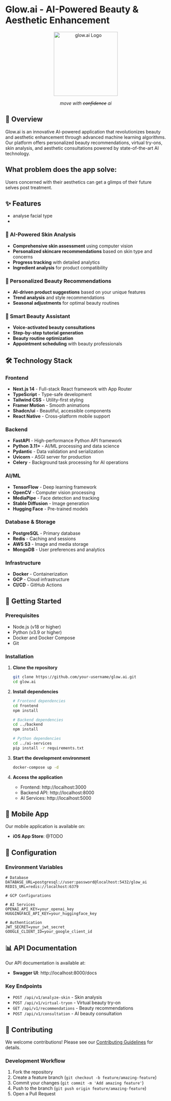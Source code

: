 # Glow.ai - AI-Powered Beauty & Aesthetic Enhancement

<div align="center">
  <img src="assets/logo.png" alt="glow.ai Logo" width="200"/>
  <p><em>move with <s>confidence</s> ai</em></p>
</div>

## 🌟 Overview

Glow.ai is an innovative AI-powered application that revolutionizes beauty and aesthetic enhancement through advanced machine learning algorithms. Our platform offers personalized beauty recommendations, virtual try-ons, skin analysis, and aesthetic consultations powered by state-of-the-art AI technology.

## What problem does the app solve:

Users concerned with their aesthetics can get a glimps of their future selves post treatment.

## ✨ Features

- analyse facial type
-

### 🔬 AI-Powered Skin Analysis

- **Comprehensive skin assessment** using computer vision
- **Personalized skincare recommendations** based on skin type and concerns
- **Progress tracking** with detailed analytics
- **Ingredient analysis** for product compatibility

### 💄 Personalized Beauty Recommendations

- **AI-driven product suggestions** based on your unique features
- **Trend analysis** and style recommendations
- **Seasonal adjustments** for optimal beauty routines

### 📱 Smart Beauty Assistant

- **Voice-activated beauty consultations**
- **Step-by-step tutorial generation**
- **Beauty routine optimization**
- **Appointment scheduling** with beauty professionals

## 🛠️ Technology Stack

### Frontend

- **Next.js 14** - Full-stack React framework with App Router
- **TypeScript** - Type-safe development
- **Tailwind CSS** - Utility-first styling
- **Framer Motion** - Smooth animations
- **Shadcn/ui** - Beautiful, accessible components
- **React Native** - Cross-platform mobile support

### Backend

- **FastAPI** - High-performance Python API framework
- **Python 3.11+** - AI/ML processing and data science
- **Pydantic** - Data validation and serialization
- **Uvicorn** - ASGI server for production
- **Celery** - Background task processing for AI operations

### AI/ML

- **TensorFlow** - Deep learning framework
- **OpenCV** - Computer vision processing
- **MediaPipe** - Face detection and tracking
- **Stable Diffusion** - Image generation
- **Hugging Face** - Pre-trained models

### Database & Storage

- **PostgreSQL** - Primary database
- **Redis** - Caching and sessions
- **AWS S3** - Image and media storage
- **MongoDB** - User preferences and analytics

### Infrastructure

- **Docker** - Containerization
- **GCP** - Cloud infrastructure
- **CI/CD** - GitHub Actions

## 🚀 Getting Started

### Prerequisites

- Node.js (v18 or higher)
- Python (v3.9 or higher)
- Docker and Docker Compose
- Git

### Installation

1. **Clone the repository**

   ```bash
   git clone https://github.com/your-username/glow.ai.git
   cd glow.ai
   ```

2. **Install dependencies**

   ```bash
   # Frontend dependencies
   cd frontend
   npm install

   # Backend dependencies
   cd ../backend
   npm install

   # Python dependencies
   cd ../ai-services
   pip install -r requirements.txt
   ```

3. **Start the development environment**

   ```bash
   docker-compose up -d
   ```

4. **Access the application**
   - Frontend: http://localhost:3000
   - Backend API: http://localhost:8000
   - AI Services: http://localhost:5000

## 📱 Mobile App

Our mobile application is available on:

- **iOS App Store**:
  @TODO

## 🔧 Configuration

### Environment Variables

```env
# Database
DATABASE_URL=postgresql://user:password@localhost:5432/glow_ai
REDIS_URL=redis://localhost:6379

# GCP Configurations

# AI Services
OPENAI_API_KEY=your_openai_key
HUGGINGFACE_API_KEY=your_huggingface_key

# Authentication
JWT_SECRET=your_jwt_secret
GOOGLE_CLIENT_ID=your_google_client_id
```

## 📊 API Documentation

Our API documentation is available at:

- **Swagger UI**: http://localhost:8000/docs

### Key Endpoints

- `POST /api/v1/analyze-skin` - Skin analysis
- `POST /api/v1/virtual-tryon` - Virtual beauty try-on
- `GET /api/v1/recommendations` - Beauty recommendations
- `POST /api/v1/consultation` - AI beauty consultation

## 🤝 Contributing

We welcome contributions! Please see our [Contributing Guidelines](CONTRIBUTING.md) for details.

### Development Workflow

1. Fork the repository
2. Create a feature branch (`git checkout -b feature/amazing-feature`)
3. Commit your changes (`git commit -m 'Add amazing feature'`)
4. Push to the branch (`git push origin feature/amazing-feature`)
5. Open a Pull Request
